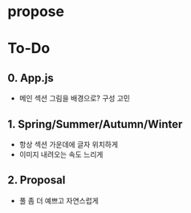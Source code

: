 # propose

# To-Do
## 0. App.js
- 메인 섹션 그림을 배경으로? 구성 고민

## 1. Spring/Summer/Autumn/Winter
- 항상 섹션 가운데에 글자 위치하게
- 이미지 내려오는 속도 느리게

## 2. Proposal
- 풀 좀 더 예쁘고 자연스럽게